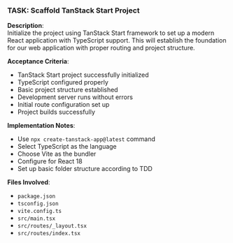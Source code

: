 ### TASK: Scaffold TanStack Start Project

**Description**:  
Initialize the project using TanStack Start framework to set up a modern React application with TypeScript support. This will establish the foundation for our web application with proper routing and project structure.

**Acceptance Criteria**:  
- TanStack Start project successfully initialized
- TypeScript configured properly
- Basic project structure established
- Development server runs without errors
- Initial route configuration set up
- Project builds successfully

**Implementation Notes**:  
- Use `npx create-tanstack-app@latest` command
- Select TypeScript as the language
- Choose Vite as the bundler
- Configure for React 18
- Set up basic folder structure according to TDD

**Files Involved**:
- `package.json`
- `tsconfig.json`
- `vite.config.ts`
- `src/main.tsx`
- `src/routes/_layout.tsx`
- `src/routes/index.tsx`
